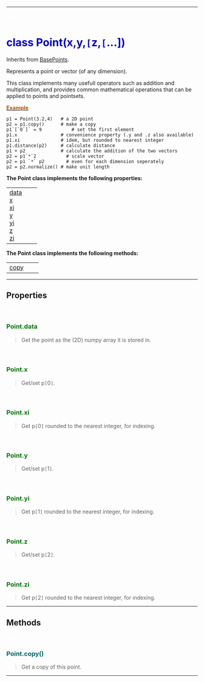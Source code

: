 
---

#### <font color='#FFF'>point</font> ####
# <font color='#00B'>class Point(x,y,<code>[</code>z,<code>[</code>...])</font> #

Inherits from [BasePoints](cls_BasePoints.md).

Represents a point or vector (of any dimension).

This class implements many usefull operators such as addition and multiplication, and provides common mathematical operations that can be applied to points and pointsets.

<b><u><font color='#A50'>Example</font></u></b><br />
```
p1 = Point(3.2,4)   # a 2D point
p2 = p1.copy()      # make a copy
p1`[`0`]` = 9           # set the first element
p1.x                # convenience property (.y and .z also available)
p1.xi               # idem, but rounded to nearest integer
p1.distance(p2)     # calculate distance
p1 + p2             # calculate the addition of the two vectors
p2 = p1`*`2           # scale vector
p2 = p1 `*` p2        # even for each dimension seperately
p2 = p2.normalize() # make unit length

```


**The Point class implements the following properties:**<br /><table cellpadding='10px'><tr>
<td valign='top'>
<a href='#data.md'>data</a><br /><a href='#x.md'>x</a><br /><a href='#xi.md'>xi</a><br /><a href='#y.md'>y</a><br /><a href='#yi.md'>yi</a><br /><a href='#z.md'>z</a><br /><a href='#zi.md'>zi</a><br /></td>
<td valign='top'>
</td>
<td valign='top'>
</td>
</tr></table>

**The Point class implements the following methods:**<br />
<table cellpadding='10px'><tr>
<td valign='top'>
<a href='#copy.md'>copy</a><br /></td>
<td valign='top'>
</td>
<td valign='top'>
</td>
</tr></table>



---


## Properties ##

#### <font color='#FFF'>data</font> ####
### <font color='#070'>Point.data</font> ###

> Get the point as the (2D) numpy array it is stored in.


#### <font color='#FFF'>x</font> ####
### <font color='#070'>Point.x</font> ###

> Get/set p`[`0`]`.

#### <font color='#FFF'>xi</font> ####
### <font color='#070'>Point.xi</font> ###

> Get p`[`0`]` rounded to the nearest integer, for indexing.

#### <font color='#FFF'>y</font> ####
### <font color='#070'>Point.y</font> ###

> Get/set p`[`1`]`.

#### <font color='#FFF'>yi</font> ####
### <font color='#070'>Point.yi</font> ###

> Get p`[`1`]` rounded to the nearest integer, for indexing.

#### <font color='#FFF'>z</font> ####
### <font color='#070'>Point.z</font> ###

> Get/set p`[`2`]`.

#### <font color='#FFF'>zi</font> ####
### <font color='#070'>Point.zi</font> ###

> Get p`[`2`]` rounded to the nearest integer, for indexing.



---


## Methods ##

#### <font color='#FFF'>copy</font> ####
### <font color='#066'>Point.copy()</font> ###

> Get a copy of this point.





---

